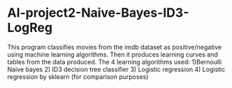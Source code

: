 # AI-project2-Naive-Bayes-ID3-LogReg
This program classifies movies from the imdb dataset as positive/negative using machine learning algorithms. Then it produces learning curves and tables from the data produced. The 4 learning algorithms used: 1)Bernoulli Naive bayes 2) ID3 decision tree classifier 3) Logistic regression 4) Logistic regression by sklearn (for comparison purposes)
